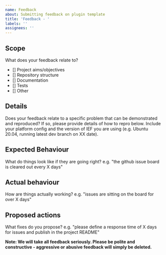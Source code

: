 ```yaml
---
name: Feedback
about: Submitting feedback on plugin template
title: 'Feedback - '
labels: ''
assignees: ''
---
```


## Scope

What does your feedback relate to?

- [] Project aims/objectives
- [] Repository structure
- [] Documentation
- [] Tests
- [] Other

## Details

Does your feedback relate to a specific problem that can be demonstrated and reproduced? If so, please provide details of how to repro below.
Include your platform config and the version of IEF you are using (e.g. Ubuntu 20.04, running latest dev branch on XX date).

## Expected Behaviour

What do things look like if they are going right?
e.g. "the github issue board is cleared out every X days"

## Actual behaviour

How are things actually working?
e.g. "issues are sitting on the board for over X days"

## Proposed actions

What fixes do you propose?
e.g. "please define a response time of X days for issues and publish in the project README"

**Note: We will take all feedback seriously. Please be polite and constructive - aggressive or abusive feedback will simply be deleted.**
